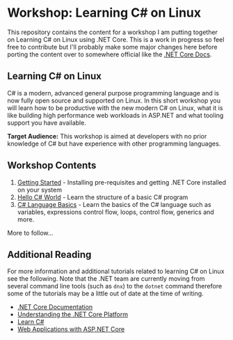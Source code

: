 # Workshop: Learning C# on Linux

This repository contains the content for a workshop I am putting together
on Learning C# on Linux using .NET Core.  This is a work in progress 
so feel free to contribute but I'll probably make some major
changes here before porting the content over to somewhere official like
the [.NET Core Docs](https://github.com/dotnet/core-docs).

## Learning C# on Linux
C# is a modern, advanced general purpose programming language and is now fully open source and supported on Linux.
In this short workshop you will learn how to be productive with the new modern C# on Linux,
what it is like building high performance web workloads in ASP.NET and what tooling support you have available.

**Target Audience:** This workshop is aimed at developers with no prior knowledge of C#
but have experience with other programming languages.

## Workshop Contents

 1. [Getting Started](001-Getting-Started/) - Installing pre-requisites and getting .NET Core installed on your system
 2. [Hello C# World](002-Hello-CSharp/) - Learn the structure of a basic C# program
 3. [C# Language Basics](003-Language-Basics/) - Learn the basics of the C# language such as variables, expressions
    control flow, loops, control flow, generics and more.
 
More to follow...

## Additional Reading
For more information and additional tutorials related to learning C# on Linux see the following. Note that the
.NET team are currently moving from several command line tools (such as `dnx`) to the `dotnet` command
therefore some of the tutorials may be a little out of date at the time of writing.
 - [.NET Core Documentation](http://dotnet.github.io/docs/index.html)
 - [Understanding the .NET Core Platform](http://dotnet.github.io/docs/concepts/primer.html)
 - [Learn C#](http://dotnet.github.io/docs/languages/csharp/index.html)
 - [Web Applications with ASP.NET Core](http://docs.asp.net/en/latest/index.html)
 
